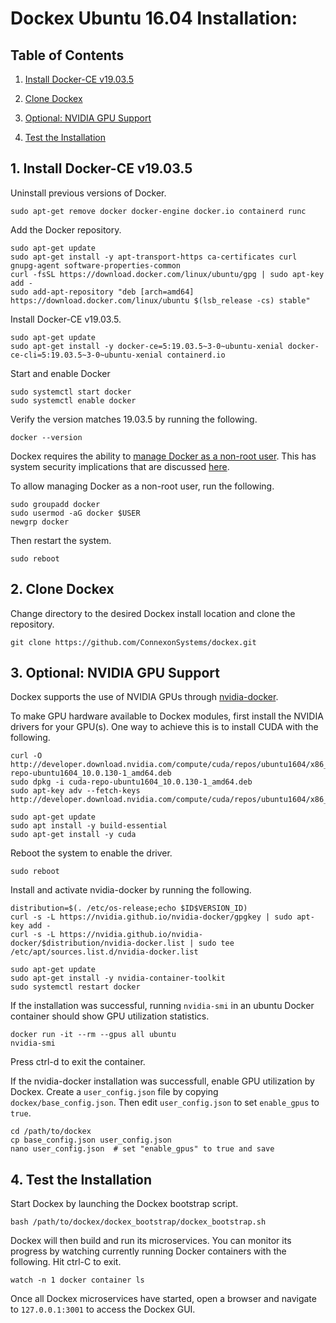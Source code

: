 # Dockex Ubuntu 16.04 Installation:

## Table of Contents

1. [Install Docker-CE v19.03.5](#InstallDockerCE)

2. [Clone Dockex](#CloneDockex)

3. [Optional: NVIDIA GPU Support](#GPUSupport)

4. [Test the Installation](#TestInstallation)

<a name="InstallDockerCE"></a>
## 1. Install Docker-CE v19.03.5

Uninstall previous versions of Docker.

```
sudo apt-get remove docker docker-engine docker.io containerd runc
```

Add the Docker repository.

```
sudo apt-get update
sudo apt-get install -y apt-transport-https ca-certificates curl gnupg-agent software-properties-common
curl -fsSL https://download.docker.com/linux/ubuntu/gpg | sudo apt-key add -
sudo add-apt-repository "deb [arch=amd64] https://download.docker.com/linux/ubuntu $(lsb_release -cs) stable"
```

Install Docker-CE v19.03.5.

```
sudo apt-get update
sudo apt-get install -y docker-ce=5:19.03.5~3-0~ubuntu-xenial docker-ce-cli=5:19.03.5~3-0~ubuntu-xenial containerd.io
```

Start and enable Docker
```
sudo systemctl start docker
sudo systemctl enable docker
```

Verify the version matches 19.03.5 by running the following.

```
docker --version
```

Dockex requires the ability to 
[manage Docker as a non-root user](https://docs.docker.com/install/linux/linux-postinstall/). This has system security 
implications that are discussed [here](https://docs.docker.com/engine/security/security/#docker-daemon-attack-surface). 

To allow managing Docker as a non-root user, run the following.

```
sudo groupadd docker
sudo usermod -aG docker $USER
newgrp docker
```

Then restart the system.

```
sudo reboot
```

<a name="CloneDockex"></a>
## 2. Clone Dockex

Change directory to the desired Dockex install location and clone the repository.

```
git clone https://github.com/ConnexonSystems/dockex.git
```

<a name="GPUSupport"></a>
## 3. Optional: NVIDIA GPU Support

Dockex supports the use of NVIDIA GPUs through [nvidia-docker](https://github.com/NVIDIA/nvidia-docker). 

To make GPU hardware available to Dockex modules, first install the NVIDIA drivers for your GPU(s). One way to achieve 
this is to install CUDA with the following. 

```
curl -O http://developer.download.nvidia.com/compute/cuda/repos/ubuntu1604/x86_64/cuda-repo-ubuntu1604_10.0.130-1_amd64.deb
sudo dpkg -i cuda-repo-ubuntu1604_10.0.130-1_amd64.deb
sudo apt-key adv --fetch-keys http://developer.download.nvidia.com/compute/cuda/repos/ubuntu1604/x86_64/7fa2af80.pub

sudo apt-get update
sudo apt install -y build-essential
sudo apt-get install -y cuda
```

Reboot the system to enable the driver.

```sudo reboot```

Install and activate nvidia-docker by running the following.

```
distribution=$(. /etc/os-release;echo $ID$VERSION_ID)
curl -s -L https://nvidia.github.io/nvidia-docker/gpgkey | sudo apt-key add -
curl -s -L https://nvidia.github.io/nvidia-docker/$distribution/nvidia-docker.list | sudo tee /etc/apt/sources.list.d/nvidia-docker.list

sudo apt-get update
sudo apt-get install -y nvidia-container-toolkit
sudo systemctl restart docker
```

If the installation was successful, running ```nvidia-smi``` in an ubuntu Docker container should show GPU utilization 
statistics.

```
docker run -it --rm --gpus all ubuntu
nvidia-smi
```

Press ctrl-d to exit the container.

If the nvidia-docker installation was successfull, enable GPU utilization by Dockex. Create a ```user_config.json``` 
file by copying ```dockex/base_config.json```. Then edit ```user_config.json``` to set ```enable_gpus``` to ```true```.

```
cd /path/to/dockex
cp base_config.json user_config.json
nano user_config.json  # set "enable_gpus" to true and save
```

<a name="TestInstallation"></a>
## 4. Test the Installation

Start Dockex by launching the Dockex bootstrap script.

```
bash /path/to/dockex/dockex_bootstrap/dockex_bootstrap.sh
```

Dockex will then build and run its microservices. You can monitor its progress by watching currently running Docker 
containers with the following. Hit ctrl-C to exit.

```
watch -n 1 docker container ls
```

Once all Dockex microservices have started, open a browser and navigate to ```127.0.0.1:3001``` to access the Dockex 
GUI.
